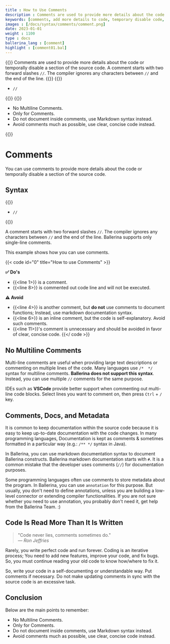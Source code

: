 ```yaml
---
title : How to Use Comments
description : Comments are used to provide more details about the code or temporally disable a section of the source code. A comment starts with two forward slashes `//`. The compiler ignores any characters between `//` and the end of the line. Ballerina supports only single-line comments.
keywords: [comments, add more details to code, temporary disable code, markdown syntax for documentation]
images : [/docs/syntax/comments/comment.png]
date: 2023-01-01
weight : 1100
type : docs
ballerina_lang : [comment]
highlight : [comment01.bal]
---
```

{{<md class="summary">}}
Comments are used to provide more details about the code or temporally disable a section of the source code. A comment starts with two forward slashes `//`. The compiler ignores any characters between `//` and the end of the line.
{{</md>}}
{{<md class="syntax">}}

* `//`

{{</md>}}
{{<md class="tldr">}}

* No Multiline Comments.
* Only for Comments.
* Do not document inside comments, use Markdown syntax instead.
* Avoid comments much as possible, use clear, concise code instead.

{{</md>}}
<!--more-->

# Comments

You can use comments to provide more details about the code or temporally disable a section of the source code.

## Syntax

{{<md class="syntax">}}

* `//`

{{</md>}}

A comment starts with two forward slashes `//`. The compiler ignores any characters between `//` and the end of the line. Ballerina supports only single-line comments.

This example shows how you can use comments.

{{< code id="0" title="How to use Comments" >}}

**✅ Do's**
* {{<line 1>}} is a comment.
* {{<line 8>}} is commented out code line and will not be executed.

**⚠️ Avoid**
* {{<line 4>}} is another comment, but **do not** use comments to document functions; Instead, use markdown documentation syntax.
* {{<line 6>}} is an inline comment, but the code is self-explanatory. Avoid such comments.
* {{<line 11>}}'s comment is unnecessary and should be avoided in favor of clear, concise code.
{{</ code >}}

## No Multiline Comments

Multi-line comments are useful when providing large text descriptions or commenting on multiple lines of the code. Many languages use `/*  */` syntax for multiline comments. **Ballerina does not support this syntax**. Instead, you can use multiple `//` comments for the same purpose.

IDEs such as **VSCode** provide better support when commenting out multi-line code blocks. Select lines you want to comment on, then press `Ctrl` + `/` key.

## Comments, Docs, and Metadata

It is common to keep documentation within the source code because it is easy to keep up-to-date documentation with the code changes. In many programming languages, Documentation is kept as comments & sometimes formatted in a particular way (e.g.: `/** */` syntax in Java).

In Ballerina, you can use markdown documentation syntax to document Ballerina constructs. Ballerina markdown documentation starts with `#`. It is a common mistake that the developer uses comments (`//`) for documentation purposes.

Some programming languages often use comments to store metadata about the program. In Ballerina, you can use `annotation` for this purpose. But usually, you don't need to define annotations, unless you are building a low-level connector or extending compiler functionalities. If you are not sure whether you need to use annotation, you probably don't need it, get help from the Ballerina Team. :)

## Code Is Read More Than It Is Written

<blockquote>
"Code never lies, comments sometimes do."
<footer>— <cite>Ron Jeffries</cite></footer>
</blockquote>

Rarely, you write perfect code and run forever. Coding is an iterative process; You need to add new features, improve your code, and fix bugs. So, you must continue reading your old code to know how/where to fix it.

So, write your code in a self-documenting or understandable way. Put comments if necessary. Do not make updating comments in sync with the source code is an excessive task.

## Conclusion

Below are the main points to remember:

* No Multiline Comments.
* Only for Comments.
* Do not document inside comments, use Markdown syntax instead.
* Avoid comments much as possible, use clear, concise code instead.
